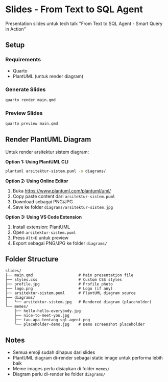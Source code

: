 # Slides - From Text to SQL Agent

Presentation slides untuk tech talk "From Text to SQL Agent - Smart Query in Action"

## Setup

### Requirements
- Quarto
- PlantUML (untuk render diagram)

### Generate Slides

```bash
quarto render main.qmd
```

### Preview Slides

```bash
quarto preview main.qmd
```

## Render PlantUML Diagram

Untuk render arsitektur sistem diagram:

**Option 1: Using PlantUML CLI**
```bash
plantuml arsitektur-sistem.puml -o diagrams/
```

**Option 2: Using Online Editor**
1. Buka https://www.plantuml.com/plantuml/uml/
2. Copy paste content dari `arsitektur-sistem.puml`
3. Download sebagai PNG/JPG
4. Save ke folder `diagrams/arsitektur-sistem.jpg`

**Option 3: Using VS Code Extension**
1. Install extension: PlantUML
2. Open `arsitektur-sistem.puml`
3. Press `Alt+D` untuk preview
4. Export sebagai PNG/JPG ke folder `diagrams/`

## Folder Structure

```
slides/
├── main.qmd                    # Main presentation file
├── styles.css                  # Custom CSS styles
├── profile.jpg                 # Profile photo
├── logo.png                    # Logo (if any)
├── arsitektur-sistem.puml      # PlantUML diagram source
├── diagrams/
│   └── arsitektur-sistem.jpg   # Rendered diagram (placeholder)
└── memes/
    ├── hello-hello-everybody.jpg
    ├── nice-to-meet-you.jpg
    ├── tau-apa-tentang-sql-agent.png
    └── placeholder-demo.jpg    # Demo screenshot placeholder
```

## Notes

- Semua emoji sudah dihapus dari slides
- PlantUML diagram di-render sebagai static image untuk performa lebih baik
- Meme images perlu disiapkan di folder `memes/`
- Diagram perlu di-render ke folder `diagrams/`
